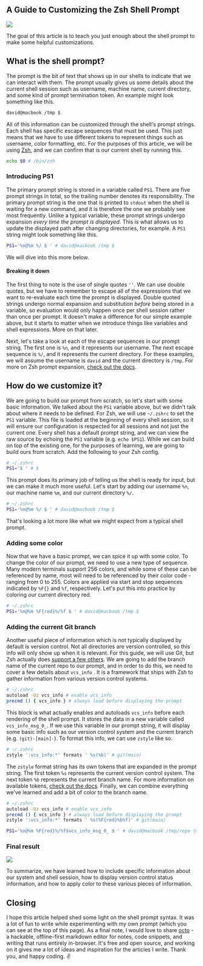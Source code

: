 ## A Guide to Customizing the Zsh Shell Prompt

![](https://i.imgur.com/nCWDdyi.png)

The goal of this article is to teach you just enough about the shell prompt to make some helpful customizations. 

## What is the shell prompt?

The prompt is the bit of text that shows up in our shells to indicate that we can interact with them. The prompt usually gives us some details about the current shell session such as username, machine name, current directory, and some kind of prompt termination token. An example might look something like this.

```bash
david@macbook /tmp $ 
```

All of this information can be customized through the shell's prompt strings. Each shell has specific escape sequences that must be used. This just means that we have to use different tokens to represent things such as username, color formatting, etc. For the purposes of this article, we will be using [Zsh](https://www.zsh.org/), and we can confirm that is our current shell by running this.

```bash
echo $0 # /bin/zsh
```

### Introducing PS1

The primary prompt string is stored in a variable called `PS1`. There are five prompt strings in total, so the trailing number denotes its responsibility. The primary prompt string is the one that is printed to `stdout` when the shell is waiting for a new command, and it is therefore the one we probably see most frequently. Unlike a typical variable, these prompt strings undergo expansion _every time the prompt is displayed_. This is what allows us to update the displayed path after changing directories, for example. A `PS1` string might look something like this.

```bash
PS1='%n@%m %/ $ ' # david@macbook /tmp $ 
```

We will dive into this more below.

#### Breaking it down

The first thing to note is the use of single quotes `''`. We can use double quotes, but we have to remember to escape all of the expressions that we want to re-evaluate each time the prompt is displayed. Double quoted strings undergo normal expansion and substitution _before_ being stored in a variable, so evaluation would only happen once per shell session rather than once per prompt. It doesn't make a difference for our simple example above, but it starts to matter when we introduce things like variables and shell expressions. More on that later.

Next, let's take a look at each of the escape sequences in our prompt string. The first one is `%n`, and it represents our username. The next escape sequence is `%/`, and it represents the current directory. For these examples, we will assume the username is `david` and the current directory is `/tmp`. For more on Zsh prompt expansion, [check out the docs](http://zsh.sourceforge.net/Doc/Release/Prompt-Expansion.html).

## How do we customize it?

We are going to build our prompt from scratch, so let's start with some basic information. We talked about the `PS1` variable above, but we didn't talk about where it needs to be defined. For Zsh, we will use `~/.zshrc` to set the `PS1` variable. This file is loaded at the beginning of every shell session, so it will ensure our configuration is respected for all sessions and not just the current one. Every shell has a default prompt string, and we can view the raw source by echoing the `PS1` variable (e.g. `echo $PS1`). While we can build on top of the existing one, for the purposes of learning, we are going to build ours from scratch. Add the following to your Zsh config.

```bash
# ~/.zshrc
PS1='$ ' # $ 
```

This prompt does its primary job of telling us the shell is ready for input, but we can make it much more useful. Let's start by adding our username `%n`, our machine name `%m`, and our current directory `%/`.

```bash
# ~/.zshrc
PS1='%n@%m %/ $ ' # david@macbook /tmp $ 
```

That's looking a lot more like what we might expect from a typical shell prompt.

### Adding some color

Now that we have a basic prompt, we can spice it up with some color. To change the color of our prompt, we need to use a new type of sequence. Many modern terminals support 256 colors, and while some of these can be referenced by name, most will need to be referenced by their color code - ranging from 0 to 255. Colors are applied via start and stop sequences indicated by `%F{}` and `%f`, respectively. Let's put this into practice by coloring our current directory red.

```bash
# ~/.zshrc
PS1='%n@%m %F{red}%/%f $ ' # david@macbook /tmp $ 
```

### Adding the current Git branch

Another useful piece of information which is not typically displayed by default is version control. Not all directories are version controlled, so this info will only show up when it is relevant. For this guide, we will use Git, but Zsh actually does [support a few others](http://zsh.sourceforge.net/Doc/Release/User-Contributions.html#vcs_005finfo-Examples). We are going to add the branch name of the current repo to our prompt, and in order to do this, we need to cover a few details about `vcs_info` . It is a framework that ships with Zsh to gather information from various version control systems.

```bash
# ~/.zshrc
autoload -Uz vcs_info # enable vcs_info
precmd () { vcs_info } # always load before displaying the prompt
```

This block is what actually enables and autoloads `vcs_info` before each rendering of the shell prompt. It stores the data in a new variable called `vcs_info_msg_0_`. If we use this variable in our prompt string, it will display some basic info such as our version control system and the current branch (e.g. `(git)-[main]-`). To format this info, we can use `zstyle` like so.

```bash
# ~/.zshrc
zstyle ':vcs_info:*' formats ' %s(%b)' # git(main)
```

The `zstyle` format string has its own tokens that are expanded in the prompt string. The first token `%s` represents the current version control system. The next token `%b` represents the current branch name. For more information on available tokens, [check out the docs](http://zsh.sourceforge.net/Doc/Release/User-Contributions.html#vcs_005finfo-Configuration). Finally, we can combine everything we've learned and add a bit of color to the branch name.

```bash
# ~/.zshrc
autoload -Uz vcs_info # enable vcs_info
precmd () { vcs_info } # always load before displaying the prompt
zstyle ':vcs_info:*' formats ' %s(%F{red}%b%f)' # git(main)

PS1='%n@%m %F{red}%/%f$vcs_info_msg_0_ $ ' # david@macbook /tmp/repo (main) $ 
```

### Final result

![](https://i.imgur.com/nCWDdyi.png)

To summarize, we have learned how to include specific information about our system and shell session, how to display version control status information, and how to apply color to these various pieces of information.

## Closing

I hope this article helped shed some light on the shell prompt syntax. It was a lot of fun to write while experimenting with my own prompt (which you can see at the top of this page). As a final note, I would love to share [octo](https://github.com/writewithocto/octo) - a hackable, offline-first markdown editor for notes, code snippets, and writing that runs entirely in-browser. It's free and open source, and working on it gives me a lot of ideas and inspiration for the articles I write. Thank you, and happy coding. ✌️